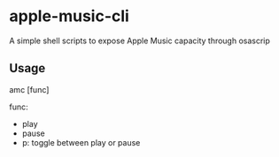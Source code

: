 # apple-music-cli

A simple shell scripts to expose Apple Music capacity through osascrip

## Usage

amc [func]

func:
- play
- pause
- p: toggle between play or pause
